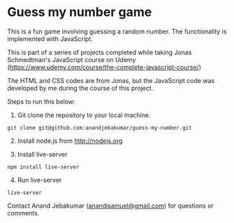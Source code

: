 # Guess my number game

This is a fun game involving guessing a random number. The functionality is implemented with JavaScript.

This is part of a series of projects completed while taking Jonas Schmedtman's JavaScript course on Udemy (https://www.udemy.com/course/the-complete-javascript-course/)

The HTML and CSS codes are from Jonas, but the JavaScript code was developed by me during the course of this project.

Steps to run this below:

1. Git clone the repository to your local machine.

```
git clone git@github.com:anandjebakumar/guess-my-number.git
```

2. Install node.js from http://nodejs.org

3. Install live-server

```
npm install live-server
```

4. Run live-server

```
live-server
```

Contact Anand Jebakumar (anandjsamuel@gmail.com) for questions or comments.
